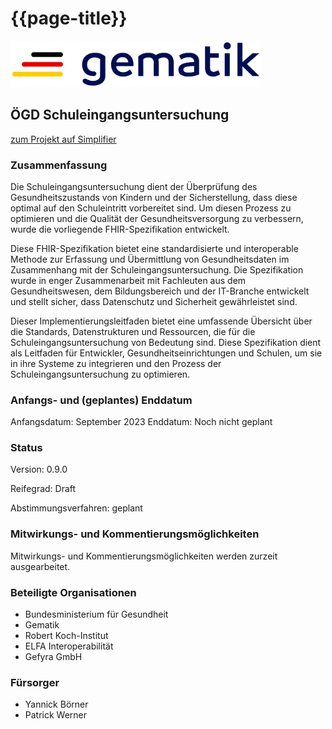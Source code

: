 # {{page-title}} 

<img src="https://raw.githubusercontent.com/gematik/spec-ISiK-Basismodul/master-isik-stufe-2/Material/Gematik_Logo_Flag.png" alt="gematik logo" width="400">

## ÖGD Schuleingangsuntersuchung

<!-- hier Projektlink einfügen-->
<a href="https://simplifier.net/schuleingangsuntersuchung" class="btn btn-primary">zum Projekt auf Simplifier</a>

<!--Bei Verwendung von GitHub Workflows: Build Status einfügen, z.B.:
[![CI (FHIR Validation)](https://github.com/meineOrganisation/meinProjekt/actions/workflows/main.yml/badge.svg)](https://github.com/meineOrganisation/meinProjekt/actions/workflows/main.yml)
-->

### Zusammenfassung
Die Schuleingangsuntersuchung dient der Überprüfung des Gesundheitszustands von Kindern und der Sicherstellung, dass diese optimal auf den Schuleintritt vorbereitet sind. Um diesen Prozess zu optimieren und die Qualität der Gesundheitsversorgung zu verbessern, wurde die vorliegende FHIR-Spezifikation entwickelt.

Diese FHIR-Spezifikation bietet eine standardisierte und interoperable Methode zur Erfassung und Übermittlung von Gesundheitsdaten im Zusammenhang mit der Schuleingangsuntersuchung. Die Spezifikation wurde in enger Zusammenarbeit mit Fachleuten aus dem Gesundheitswesen, dem Bildungsbereich und der IT-Branche entwickelt und stellt sicher, dass Datenschutz und Sicherheit gewährleistet sind.

Dieser Implementierungsleitfaden bietet eine umfassende Übersicht über die Standards, Datenstrukturen und Ressourcen, die für die Schuleingangsuntersuchung von Bedeutung sind. Diese Spezifikation dient als Leitfaden für Entwickler, Gesundheitseinrichtungen und Schulen, um sie in ihre Systeme zu integrieren und den Prozess der Schuleingangsuntersuchung zu optimieren.


### Anfangs- und (geplantes) Enddatum

Anfangsdatum: September 2023
Enddatum: Noch nicht geplant

### Status

Version: 0.9.0

Reifegrad: Draft 

Abstimmungsverfahren: geplant

### Mitwirkungs- und Kommentierungsmöglichkeiten

Mitwirkungs- und Kommentierungsmöglichkeiten werden zurzeit ausgearbeitet.
<!--- z.B. Jira-Links oder GitHub IssueTracker für Kommentare und Change-Requests, alternative Kommentierungsplattformen, 
eMail-Verteiler für Interessenten, GoogleGroups, Chats, Foren o.ä.  --->

### Beteiligte Organisationen
* Bundesministerium für Gesundheit
* Gematik
* Robert Koch-Institut
* ELFA Interoperabilität
* Gefyra GmbH

### Fürsorger
<!-- Namen und Kontaktdaten der verantwortlichen Personen /Ansprechpartner-->
* Yannick Börner
* Patrick Werner


[//]: # (### Weitere Links)
<!-- z. B. Beschreibungen des UseCases, Datenmodell, ges. Vorgaben, fachliche Anforderungen, relevante Spezifikationen-->

[//]: # (* https://www.lgl.bayern.de/gesundheit/praevention/kindergesundheit/schuleingangsuntersuchung/index.htm )

[//]: # (* https://stadt.muenchen.de/service/info/sg-schulgesundheit/10278765/ )

[//]: # (* https://www.lgl.bayern.de/das_lgl/aufgaben_zustaendigkeiten/ge_aufgaben/ge4_schuleingangsuntersuchung.htm )








